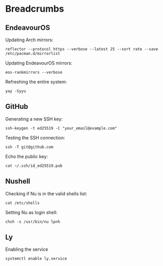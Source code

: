 # Breadcrumbs

## EndeavourOS

Updating Arch mirrors:

```
reflector --protocol https --verbose --latest 25 --sort rate --save /etc/pacman.d/mirrorlist
```

Updating EndeavourOS mirrors:

```
eos-rankmirrors --verbose
```

Refreshing the entire system:

```
yay -Syyu
```

## GitHub

Generating a new SSH key:

```
ssh-keygen -t ed25519 -C "your_email@example.com"
```

Testing the SSH connection:

```
ssh -T git@github.com
```

Echo the public key:

```
cat ~/.ssh/id_ed25519.pub
```

## Nushell

Checking if Nu is in the valid shells list:

```
cat /etc/shells
```

Setting Nu as login shell:

```
chsh -s /usr/bin/nu lpnh
```

## Ly

Enabling the service

```
systemctl enable ly.service
```
